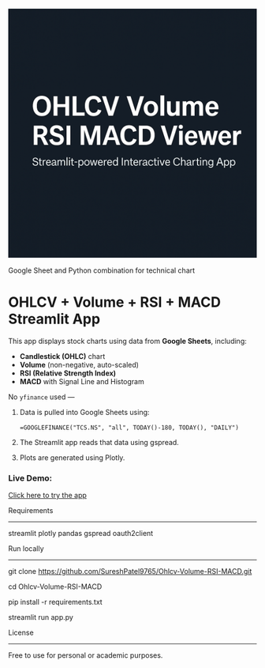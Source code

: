 ![Banner](OhlcvChart.png)

Google Sheet and Python combination for technical chart
# OHLCV + Volume + RSI + MACD Streamlit App

This app displays stock charts using data from **Google Sheets**, including:

- **Candlestick (OHLC)** chart
- **Volume** (non-negative, auto-scaled)
- **RSI (Relative Strength Index)**
- **MACD** with Signal Line and Histogram

No `yfinance` used — 

1. Data is pulled into Google Sheets using:
   ```excel
   =GOOGLEFINANCE("TCS.NS", "all", TODAY()-180, TODAY(), "DAILY")
2. The Streamlit app reads that data using gspread.

3. Plots are generated using Plotly.

### Live Demo:
[Click here to try the app](https://cv7mfz3rybxqg46fmze9o5.streamlit.app/)

   
Requirements
____________


streamlit
plotly
pandas
gspread
oauth2client

Run locally
___________

git clone https://github.com/SureshPatel9765/Ohlcv-Volume-RSI-MACD.git

cd Ohlcv-Volume-RSI-MACD

pip install -r requirements.txt

streamlit run app.py

License
_______

Free to use for personal or academic purposes.







